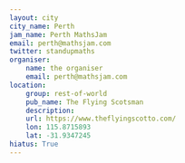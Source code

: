 ```yaml
---
layout: city                                           
city_name: Perth
jam_name: Perth MathsJam
email: perth@mathsjam.com
twitter: standupmaths
organiser:
    name: the organiser
    email: perth@mathsjam.com
location:
    group: rest-of-world
    pub_name: The Flying Scotsman
    description: 
    url: https://www.theflyingscotto.com/
    lon: 115.8715893
    lat: -31.9347245
hiatus: True
---
```

